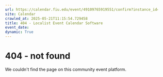 ```yaml
---
url: https://calendar.fiu.edu/event/49109765919551/confirm?instance_id=49109765956439&return=https%3A%2F%2Fcalendar.fiu.edu%2Fcalendar%3Fevent_types%255B%255D%3D36918157286658
site: Calendar
crawled_at: 2025-05-21T11:15:54.729458
title: 404 - Localist Event Calendar Software
event_date: 
dynamic: True
---
```


# 404 - not found
We couldn't find the page on this community event platform.

